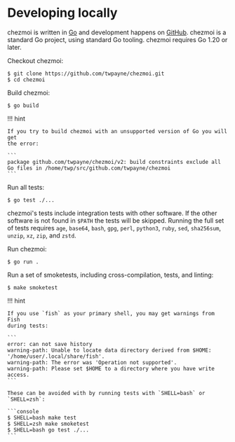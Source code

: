 # Developing locally

chezmoi is written in [Go](https://golang.org) and development happens on
[GitHub](https://github.com). chezmoi is a standard Go project, using standard
Go tooling. chezmoi requires Go 1.20 or later.

Checkout chezmoi:

```console
$ git clone https://github.com/twpayne/chezmoi.git
$ cd chezmoi
```

Build chezmoi:

```console
$ go build
```

!!! hint

    If you try to build chezmoi with an unsupported version of Go you will get
    the error:

    ```
    package github.com/twpayne/chezmoi/v2: build constraints exclude all Go files in /home/twp/src/github.com/twpayne/chezmoi
    ```

Run all tests:

```console
$ go test ./...
```

chezmoi's tests include integration tests with other software. If the other
software is not found in `$PATH` the tests will be skipped. Running the full
set of tests requires `age`, `base64`, `bash`, `gpg`, `perl`, `python3`,
`ruby`, `sed`, `sha256sum`, `unzip`, `xz`, `zip`, and `zstd`.

Run chezmoi:

```console
$ go run .
```

Run a set of smoketests, including cross-compilation, tests, and linting:

```console
$ make smoketest
```

!!! hint

    If you use `fish` as your primary shell, you may get warnings from Fish
    during tests:

    ```
    error: can not save history
    warning-path: Unable to locate data directory derived from $HOME: '/home/user/.local/share/fish'.
    warning-path: The error was 'Operation not supported'.
    warning-path: Please set $HOME to a directory where you have write access.
    ```

    These can be avoided with by running tests with `SHELL=bash` or `SHELL=zsh`:

    ```console
    $ SHELL=bash make test
    $ SHELL=zsh make smoketest
    $ SHELL=bash go test ./...
    ```

